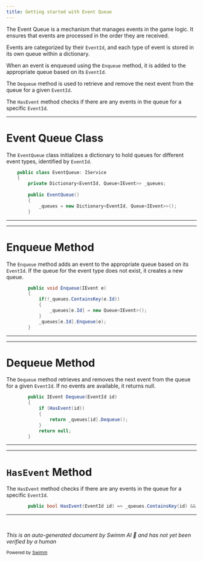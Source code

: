 ```yaml
---
title: Getting started with Event Queue
---
```

The Event Queue is a mechanism that manages events in the game logic. It ensures that events are processed in the order they are received.

Events are categorized by their <SwmToken path="unity/four-block/Assets/game/logic/EventQueue/EventQueue.cs" pos="8:5:5" line-data="        private Dictionary&lt;EventId, Queue&lt;IEvent&gt;&gt; _queues;">`EventId`</SwmToken>, and each type of event is stored in its own queue within a dictionary.

When an event is enqueued using the <SwmToken path="unity/four-block/Assets/game/logic/EventQueue/EventQueue.cs" pos="15:5:5" line-data="        public void Enqueue(IEvent e)">`Enqueue`</SwmToken> method, it is added to the appropriate queue based on its <SwmToken path="unity/four-block/Assets/game/logic/EventQueue/EventQueue.cs" pos="8:5:5" line-data="        private Dictionary&lt;EventId, Queue&lt;IEvent&gt;&gt; _queues;">`EventId`</SwmToken>.

The <SwmToken path="unity/four-block/Assets/game/logic/EventQueue/EventQueue.cs" pos="26:5:5" line-data="        public IEvent Dequeue(EventId id)">`Dequeue`</SwmToken> method is used to retrieve and remove the next event from the queue for a given <SwmToken path="unity/four-block/Assets/game/logic/EventQueue/EventQueue.cs" pos="8:5:5" line-data="        private Dictionary&lt;EventId, Queue&lt;IEvent&gt;&gt; _queues;">`EventId`</SwmToken>.

The <SwmToken path="unity/four-block/Assets/game/logic/EventQueue/EventQueue.cs" pos="24:5:5" line-data="        public bool HasEvent(EventId id) =&gt; _queues.ContainsKey(id) &amp;&amp; _queues[id].Count &gt; 0;">`HasEvent`</SwmToken> method checks if there are any events in the queue for a specific <SwmToken path="unity/four-block/Assets/game/logic/EventQueue/EventQueue.cs" pos="8:5:5" line-data="        private Dictionary&lt;EventId, Queue&lt;IEvent&gt;&gt; _queues;">`EventId`</SwmToken>.

<SwmSnippet path="/unity/four-block/Assets/game/logic/EventQueue/EventQueue.cs" line="6">

---

# Event Queue Class

The <SwmToken path="unity/four-block/Assets/game/logic/EventQueue/EventQueue.cs" pos="6:5:5" line-data="    public class EventQueue: IService">`EventQueue`</SwmToken> class initializes a dictionary to hold queues for different event types, identified by <SwmToken path="unity/four-block/Assets/game/logic/EventQueue/EventQueue.cs" pos="8:5:5" line-data="        private Dictionary&lt;EventId, Queue&lt;IEvent&gt;&gt; _queues;">`EventId`</SwmToken>.

```c#
    public class EventQueue: IService
    {
        private Dictionary<EventId, Queue<IEvent>> _queues;
        
        public EventQueue()
        {
            _queues = new Dictionary<EventId, Queue<IEvent>>();
        }
```

---

</SwmSnippet>

<SwmSnippet path="/unity/four-block/Assets/game/logic/EventQueue/EventQueue.cs" line="15">

---

# Enqueue Method

The <SwmToken path="unity/four-block/Assets/game/logic/EventQueue/EventQueue.cs" pos="15:5:5" line-data="        public void Enqueue(IEvent e)">`Enqueue`</SwmToken> method adds an event to the appropriate queue based on its <SwmToken path="unity/four-block/Assets/game/logic/EventQueue/EventQueue.cs" pos="8:5:5" line-data="        private Dictionary&lt;EventId, Queue&lt;IEvent&gt;&gt; _queues;">`EventId`</SwmToken>. If the queue for the event type does not exist, it creates a new queue.

```c#
        public void Enqueue(IEvent e)
        {
            if(!_queues.ContainsKey(e.Id))
            {
                _queues[e.Id] = new Queue<IEvent>();
            }
            _queues[e.Id].Enqueue(e);
        }
```

---

</SwmSnippet>

<SwmSnippet path="/unity/four-block/Assets/game/logic/EventQueue/EventQueue.cs" line="26">

---

# Dequeue Method

The <SwmToken path="unity/four-block/Assets/game/logic/EventQueue/EventQueue.cs" pos="26:5:5" line-data="        public IEvent Dequeue(EventId id)">`Dequeue`</SwmToken> method retrieves and removes the next event from the queue for a given <SwmToken path="unity/four-block/Assets/game/logic/EventQueue/EventQueue.cs" pos="26:7:7" line-data="        public IEvent Dequeue(EventId id)">`EventId`</SwmToken>. If no events are available, it returns null.

```c#
        public IEvent Dequeue(EventId id)
        {
            if (HasEvent(id))
            {
                return _queues[id].Dequeue();
            }
            return null;
        }
```

---

</SwmSnippet>

<SwmSnippet path="/unity/four-block/Assets/game/logic/EventQueue/EventQueue.cs" line="24">

---

# <SwmToken path="unity/four-block/Assets/game/logic/EventQueue/EventQueue.cs" pos="24:5:5" line-data="        public bool HasEvent(EventId id) =&gt; _queues.ContainsKey(id) &amp;&amp; _queues[id].Count &gt; 0;">`HasEvent`</SwmToken> Method

The <SwmToken path="unity/four-block/Assets/game/logic/EventQueue/EventQueue.cs" pos="24:5:5" line-data="        public bool HasEvent(EventId id) =&gt; _queues.ContainsKey(id) &amp;&amp; _queues[id].Count &gt; 0;">`HasEvent`</SwmToken> method checks if there are any events in the queue for a specific <SwmToken path="unity/four-block/Assets/game/logic/EventQueue/EventQueue.cs" pos="24:7:7" line-data="        public bool HasEvent(EventId id) =&gt; _queues.ContainsKey(id) &amp;&amp; _queues[id].Count &gt; 0;">`EventId`</SwmToken>.

```c#
        public bool HasEvent(EventId id) => _queues.ContainsKey(id) && _queues[id].Count > 0;

```

---

</SwmSnippet>

&nbsp;

*This is an auto-generated document by Swimm AI 🌊 and has not yet been verified by a human*

<SwmMeta version="3.0.0" repo-id="Z2l0aHViJTNBJTNBREVNTy1ncmF2aXR5LWN1YmVzJTNBJTNBc3dpbW1pbw==" repo-name="DEMO-gravity-cubes" doc-type="overview"><sup>Powered by [Swimm](/)</sup></SwmMeta>
